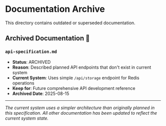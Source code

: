 # Documentation Archive

This directory contains outdated or superseded documentation.

## Archived Documentation 📄

### `api-specification.md`
- **Status**: ARCHIVED
- **Reason**: Described planned API endpoints that don't exist in current system
- **Current System**: Uses simple `/api/storage` endpoint for Redis operations
- **Keep for**: Future comprehensive API development reference
- **Archived Date**: 2025-08-15

---
*The current system uses a simpler architecture than originally planned in this specification.*
*All other documentation has been updated to reflect the current system state.*